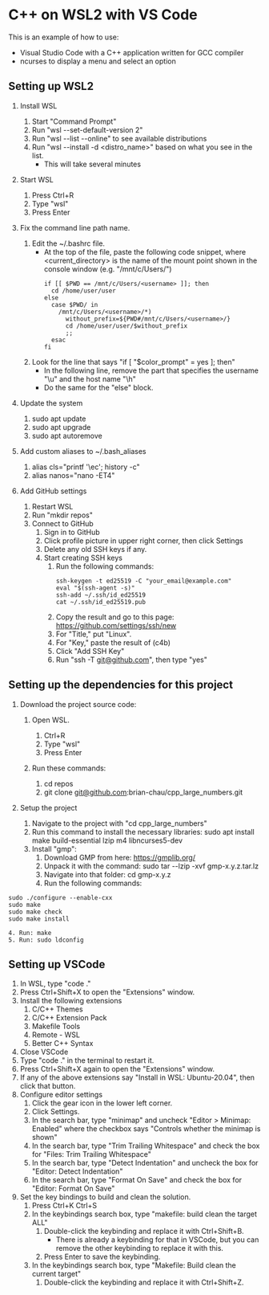 # C++ on WSL2 with VS Code

This is an example of how to use:
* Visual Studio Code with a C++ application written for GCC compiler
* ncurses to display a menu and select an option

## Setting up WSL2
1. Install WSL
    1. Start "Command Prompt"
    2. Run "wsl --set-default-version 2"
    3. Run "wsl --list --online" to see available distributions
    4. Run "wsl --install -d <distro_name>" based on what you see in the list.
        * This will take several minutes

2. Start WSL
    1. Press Ctrl+R
    2. Type "wsl"
    3. Press Enter

3. Fix the command line path name.
    1. Edit the ~/.bashrc file.
        * At the top of the file, paste the following code snippet, where <current_directory> is the name of the 
          mount point shown in the console window (e.g. "/mnt/c/Users/<username>")
            ```
            if [[ $PWD == /mnt/c/Users/<username> ]]; then
              cd /home/user/user
            else
              case $PWD/ in
                /mnt/c/Users/<username>/*)
                  without_prefix=${PWD#/mnt/c/Users/<username>/}
                  cd /home/user/user/$without_prefix
                  ;;
              esac
            fi
            ```
    2. Look for the line that says "if [ "$color_prompt" = yes ]; then"
        * In the following line, remove the part that specifies the username "\u" and the host name "\h"
        * Do the same for the "else" block.

4. Update the system
    1. sudo apt update
    2. sudo apt upgrade
    3. sudo apt autoremove

5. Add custom aliases to ~/.bash_aliases
    1. alias cls="printf '\ec'; history -c"
    2. alias nanos="nano -ET4"

6. Add GitHub settings
    1. Restart WSL
    2. Run "mkdir repos"
    3. Connect to GitHub
        1. Sign in to GitHub
        2. Click profile picture in upper right corner, then click Settings
        3. Delete any old SSH keys if any.
        4. Start creating SSH keys
            1. Run the following commands:
                ```
                ssh-keygen -t ed25519 -C "your_email@example.com"
                eval "$(ssh-agent -s)"
                ssh-add ~/.ssh/id_ed25519
                cat ~/.ssh/id_ed25519.pub
                ```
            2. Copy the result and go to this page: https://github.com/settings/ssh/new
            3. For "Title," put "Linux".
            4. For "Key," paste the result of (c4b)
            5. Click "Add SSH Key"
            6. Run "ssh -T git@github.com", then type "yes"

## Setting up the dependencies for this project
1. Download the project source code:
    1. Open WSL.
        1. Ctrl+R
        2. Type "wsl"
        3. Press Enter

    2. Run these commands:
        1. cd repos
        2. git clone git@github.com:brian-chau/cpp_large_numbers.git

2. Setup the project
    1. Navigate to the project with "cd cpp_large_numbers"
    2. Run this command to install the necessary libraries: sudo apt install make build-essential lzip m4 libncurses5-dev
    3. Install "gmp":
        1. Download GMP from here: https://gmplib.org/
        2. Unpack it with the command: sudo tar --lzip -xvf gmp-x.y.z.tar.lz
        3. Navigate into that folder: cd gmp-x.y.z
        4. Run the following commands:
```
sudo ./configure --enable-cxx
sudo make
sudo make check
sudo make install
```
    4. Run: make
    5. Run: sudo ldconfig

## Setting up VSCode
1. In WSL, type "code ."
2. Press Ctrl+Shift+X to open the "Extensions" window.
3. Install the following extensions
    1. C/C++ Themes
    2. C/C++ Extension Pack
    3. Makefile Tools
    4. Remote - WSL
    5. Better C++ Syntax
4. Close VSCode
5. Type "code ." in the terminal to restart it.
6. Press Ctrl+Shift+X again to open the "Extensions" window.
7. If any of the above extensions say "Install in WSL: Ubuntu-20.04", then click that button.
8. Configure editor settings
    1. Click the gear icon in the lower left corner.
    2. Click Settings.
    3. In the search bar, type "minimap" and uncheck "Editor > Minimap: Enabled" where the checkbox says "Controls whether the minimap is shown"
    4. In the search bar, type "Trim Trailing Whitespace" and check the box for "Files: Trim Trailing Whitespace"
    5. In the search bar, type "Detect Indentation" and uncheck the box for "Editor: Detect Indentation"
    6. In the search bar, type "Format On Save" and check the box for "Editor: Format On Save"
9. Set the key bindings to build and clean the solution.
    1. Press Ctrl+K Ctrl+S
    2. In the keybindings search box, type "makefile: build clean the target ALL"
        1. Double-click the keybinding and replace it with Ctrl+Shift+B.
            * There is already a keybinding for that in VSCode, but you can remove the other keybinding to replace it with this.
        2. Press Enter to save the keybinding.
    3. In the keybindings search box, type "Makefile: Build clean the current target"
        1. Double-click the keybinding and replace it with Ctrl+Shift+Z.